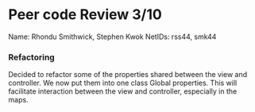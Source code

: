 # Peer code Review 3/10

Name: Rhondu Smithwick, Stephen Kwok
NetIDs: rss44, smk44


### Refactoring
Decided to refactor some of the properties shared between the view and controller.
We now put them into one class Global properties. This will facilitate interaction
between the view and controller, especially in the maps.
